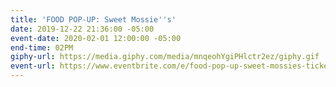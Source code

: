 ```yaml
---
title: 'FOOD POP-UP: Sweet Mossie''s'
date: 2019-12-22 21:36:00 -05:00
event-date: 2020-02-01 12:00:00 -05:00
end-time: 02PM
giphy-url: https://media.giphy.com/media/mnqeohYgiPHlctr2ez/giphy.gif
event-url: https://www.eventbrite.com/e/food-pop-up-sweet-mossies-tickets-87073881323
---
```


